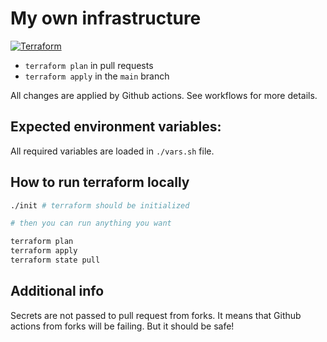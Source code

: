 # My own infrastructure

[![Terraform](https://github.com/kozaktomas/infra/actions/workflows/terraform.yml/badge.svg)](https://github.com/kozaktomas/infra/actions/workflows/terraform.yml)

- `terraform plan` in pull requests
- `terraform apply` in the `main` branch

All changes are applied by Github actions. See workflows for more details.

## Expected environment variables:

All required variables are loaded in `./vars.sh` file.

## How to run terraform locally

```bash
./init # terraform should be initialized

# then you can run anything you want

terraform plan
terraform apply
terraform state pull
```

## Additional info

Secrets are not passed to pull request from forks. It means that Github actions
from forks will be failing. But it should be safe!
